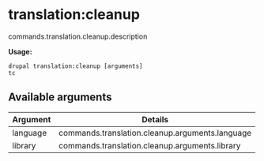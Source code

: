 # translation:cleanup
commands.translation.cleanup.description

**Usage:**
```
drupal translation:cleanup [arguments]
tc
```

## Available arguments
Argument | Details
---------|-------------
language | commands.translation.cleanup.arguments.language
library | commands.translation.cleanup.arguments.library
